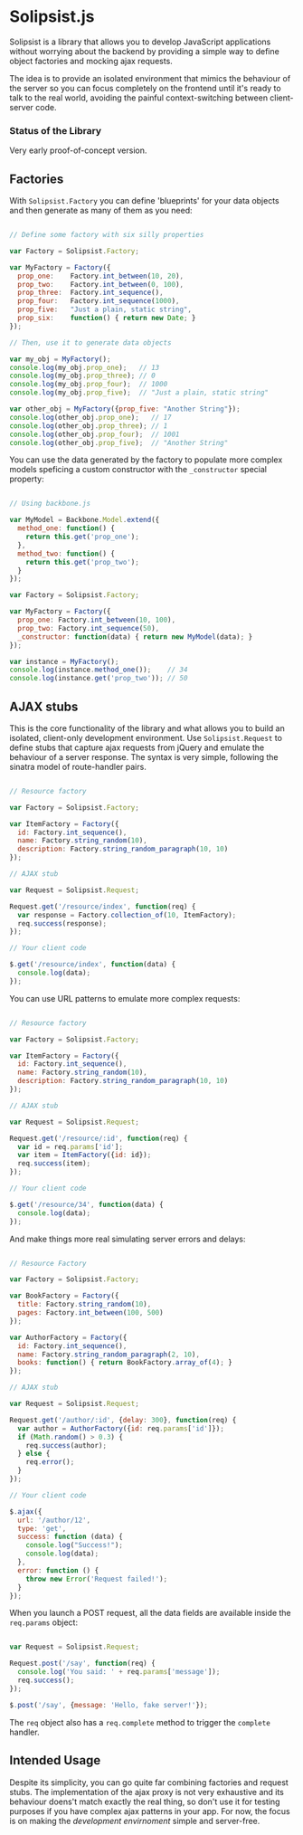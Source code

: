 # Solipsist.js

Solipsist is a library that allows you to develop JavaScript applications without worrying about the backend by providing a simple way to define object factories and mocking ajax requests.

The idea is to provide an isolated environment that mimics the behaviour of the server so you can focus completely on the frontend until it's ready to talk to the real world, avoiding the painful context-switching between client-server code.

### Status of the Library

Very early proof-of-concept version.

## Factories

With `Solipsist.Factory` you can define 'blueprints' for your data objects and then generate as many of them as you need:

```javascript

// Define some factory with six silly properties

var Factory = Solipsist.Factory;

var MyFactory = Factory({
  prop_one:    Factory.int_between(10, 20),
  prop_two:    Factory.int_between(0, 100),
  prop_three:  Factory.int_sequence(),
  prop_four:   Factory.int_sequence(1000),
  prop_five:   "Just a plain, static string",
  prop_six:    function() { return new Date; }
});

// Then, use it to generate data objects

var my_obj = MyFactory();
console.log(my_obj.prop_one);   // 13
console.log(my_obj.prop_three); // 0
console.log(my_obj.prop_four);  // 1000
console.log(my_obj.prop_five);  // "Just a plain, static string"

var other_obj = MyFactory({prop_five: "Another String"});
console.log(other_obj.prop_one);   // 17
console.log(other_obj.prop_three); // 1
console.log(other_obj.prop_four);  // 1001
console.log(other_obj.prop_five);  // "Another String"

````

You can use the data generated by the factory to populate more complex models speficing a custom constructor with the `_constructor` special property:

```javascript

// Using backbone.js

var MyModel = Backbone.Model.extend({
  method_one: function() {
    return this.get('prop_one');
  },
  method_two: function() {
    return this.get('prop_two');
  }
});

var Factory = Solipsist.Factory;

var MyFactory = Factory({
  prop_one: Factory.int_between(10, 100),
  prop_two: Factory.int_sequence(50),
  _constructor: function(data) { return new MyModel(data); }
});

var instance = MyFactory();
console.log(instance.method_one());    // 34
console.log(instance.get('prop_two')); // 50

```

## AJAX stubs

This is the core functionality of the library and what allows you to build an isolated, client-only development environment. Use `Solipsist.Request` to define stubs that capture ajax requests from jQuery and emulate the behaviour of a server response. The syntax is very simple, following the sinatra model of route-handler pairs.

```javascript

// Resource factory

var Factory = Solipsist.Factory;

var ItemFactory = Factory({
  id: Factory.int_sequence(),
  name: Factory.string_random(10),
  description: Factory.string_random_paragraph(10, 10)
});

// AJAX stub

var Request = Solipsist.Request;

Request.get('/resource/index', function(req) {
  var response = Factory.collection_of(10, ItemFactory);
  req.success(response);
});

// Your client code

$.get('/resource/index', function(data) {
  console.log(data);
});

```

You can use URL patterns to emulate more complex requests:

```javascript

// Resource factory

var Factory = Solipsist.Factory;

var ItemFactory = Factory({
  id: Factory.int_sequence(),
  name: Factory.string_random(10),
  description: Factory.string_random_paragraph(10, 10)
});

// AJAX stub

var Request = Solipsist.Request;

Request.get('/resource/:id', function(req) {
  var id = req.params['id'];
  var item = ItemFactory({id: id});
  req.success(item);
});

// Your client code

$.get('/resource/34', function(data) {
  console.log(data);
});

```

And make things more real simulating server errors and delays:

```javascript

// Resource Factory

var Factory = Solipsist.Factory;

var BookFactory = Factory({
  title: Factory.string_random(10),
  pages: Factory.int_between(100, 500)
});

var AuthorFactory = Factory({
  id: Factory.int_sequence(),
  name: Factory.string_random_paragraph(2, 10),
  books: function() { return BookFactory.array_of(4); }
});

// AJAX stub

var Request = Solipsist.Request;

Request.get('/author/:id', {delay: 300}, function(req) {
  var author = AuthorFactory({id: req.params['id']});
  if (Math.random() > 0.3) {
    req.success(author);
  } else {
    req.error();
  }
});

// Your client code

$.ajax({
  url: '/author/12',
  type: 'get',
  success: function (data) {
    console.log("Success!");
    console.log(data);
  },
  error: function () {
    throw new Error('Request failed!');
  }
});

```

When you launch a POST request, all the data fields are available inside the `req.params` object:

```javascript

var Request = Solipsist.Request;

Request.post('/say', function(req) {
  console.log('You said: ' + req.params['message']);
  req.success();
});

$.post('/say', {message: 'Hello, fake server!'});

```

The `req` object also has a `req.complete` method to trigger the `complete` handler.

## Intended Usage

Despite its simplicity, you can go quite far combining factories and request stubs. The implementation of the ajax proxy is not very exhaustive and its behaviour doens't match exactly the real thing, so don't use it for testing purposes if you have complex ajax patterns in your app. For now, the focus is on making the _development envirnoment_ simple and server-free.
